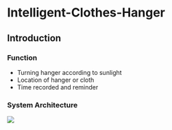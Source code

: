 # Intelligent-Clothes-Hanger

## Introduction

### Function
* Turning hanger according to sunlight
* Location of hanger or cloth
* Time recorded and reminder

### System Architecture
![](https://i.imgur.com/ta4Kl1b.png)

